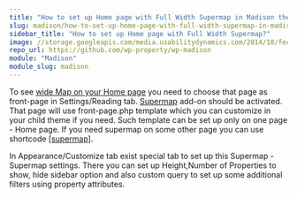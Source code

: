 ```yaml
---
title: "How to set up Home page with Full Width Supermap in Madison theme?"
slug: madison/how-to-set-up-home-page-with-full-width-supermap-in-madison-theme
sidebar_title: "How to set up Home page with Full Width Supermap?"
image: //storage.googleapis.com/media.usabilitydynamics.com/2014/10/fecdb66f-wpproperty-theme-madison-icon-300x300.png
repo_url: https://github.com/wp-property/wp-madison
module: "Madison"
module_slug: madison
---
```


To see <a href="http://madison.ci.usabilitydynamics.com/" target="_blank">wide Map on your Home page</a> you need to choose that page as front-page in Settings/Reading tab. <a href="https://www.usabilitydynamics.com/product/wp-property-supermap" target="_blank">Supermap</a> add-on should be activated. That page will use front-page.php template which you can customize in your child theme if you need. Such template can be set up only on one page - Home page. If you need supermap on some other page you can use shortcode <a href="https://www.usabilitydynamics.com/tutorials/wp-property-help/wp-property-premium-features-shortcode-cheat-sheet" target="_blank">[supermap]</a>.

In Appearance/Customize tab exist special tab to set up this Supermap - Supermap settings. There you can set up Height,Number of Properties to show, hide sidebar option and also custom query to set up some additional filters using property attributes.